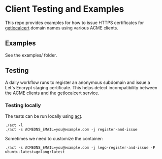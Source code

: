 # Client Testing and Examples

This repo provides examples for how to issue HTTPS certificates for [getlocalcert](https://www.getlocalcert.net) domain names using various ACME clients.

## Examples

See the examples/ folder.

## Testing

A daily workflow runs to register an anonymous subdomain and issue a Let's Encrypt staging certificate.
This helps detect incompatibility between the ACME clients and the getlocalcert service.

### Testing locally

The tests can be run locally using [act](https://github.com/nektos/act).

    ./act -l
    ./act -s ACMEDNS_EMAIL=you@example.com -j register-and-issue

Sometimes we need to customize the container:

    ./act -s ACMEDNS_EMAIL=you@example.com -j lego-register-and-issue -P ubuntu-latest=golang:latest

